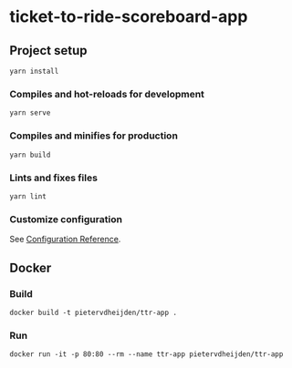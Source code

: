 # ticket-to-ride-scoreboard-app

## Project setup
```
yarn install
```

### Compiles and hot-reloads for development
```
yarn serve
```

### Compiles and minifies for production
```
yarn build
```

### Lints and fixes files
```
yarn lint
```

### Customize configuration
See [Configuration Reference](https://cli.vuejs.org/config/).


## Docker 

### Build
```
docker build -t pietervdheijden/ttr-app .
```

### Run
```
docker run -it -p 80:80 --rm --name ttr-app pietervdheijden/ttr-app 
```


